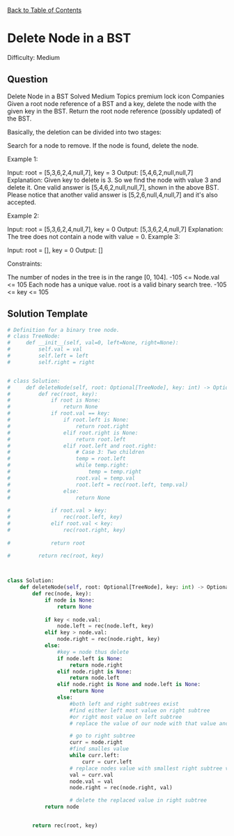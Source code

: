[Back to Table of Contents](../README.md)

# Delete Node in a BST
Difficulty: Medium

## Question
Delete Node in a BST
Solved
Medium
Topics
premium lock icon
Companies
Given a root node reference of a BST and a key, delete the node with the given key in the BST. Return the root node reference (possibly updated) of the BST.

Basically, the deletion can be divided into two stages:

Search for a node to remove.
If the node is found, delete the node.
 

Example 1:


Input: root = [5,3,6,2,4,null,7], key = 3
Output: [5,4,6,2,null,null,7]
Explanation: Given key to delete is 3. So we find the node with value 3 and delete it.
One valid answer is [5,4,6,2,null,null,7], shown in the above BST.
Please notice that another valid answer is [5,2,6,null,4,null,7] and it's also accepted.

Example 2:

Input: root = [5,3,6,2,4,null,7], key = 0
Output: [5,3,6,2,4,null,7]
Explanation: The tree does not contain a node with value = 0.
Example 3:

Input: root = [], key = 0
Output: []
 

Constraints:

The number of nodes in the tree is in the range [0, 104].
-105 <= Node.val <= 105
Each node has a unique value.
root is a valid binary search tree.
-105 <= key <= 105

## Solution Template
```python
# Definition for a binary tree node.
# class TreeNode:
#     def __init__(self, val=0, left=None, right=None):
#         self.val = val
#         self.left = left
#         self.right = right


# class Solution:
#     def deleteNode(self, root: Optional[TreeNode], key: int) -> Optional[TreeNode]:
#         def rec(root, key):
#             if root is None:
#                 return None
#             if root.val == key:
#                 if root.left is None:
#                     return root.right
#                 elif root.right is None:
#                     return root.left
#                 elif root.left and root.right:
#                     # Case 3: Two children
#                     temp = root.left
#                     while temp.right:
#                         temp = temp.right
#                     root.val = temp.val
#                     root.left = rec(root.left, temp.val)
#                 else:
#                     return None
            
#             if root.val > key:
#                 rec(root.left, key)
#             elif root.val < key:
#                 rec(root.right, key)
            
#             return root
        
#         return rec(root, key)



class Solution:
    def deleteNode(self, root: Optional[TreeNode], key: int) -> Optional[TreeNode]:
        def rec(node, key):
            if node is None:
                return None
            
            if key < node.val:
                node.left = rec(node.left, key)
            elif key > node.val:
                node.right = rec(node.right, key)
            else:
                #key = node thus delete
                if node.left is None:
                    return node.right
                elif node.right is None:
                    return node.left
                elif node.right is None and node.left is None:
                    return None
                else:
                    #both left and right subtrees exist
                    #find either left most value on right subtree
                    #or right most value on left subtree
                    # replace the value of our node with that value and then delete that node in the subtree

                    # go to right subtree
                    curr = node.right
                    #find smalles value
                    while curr.left:
                        curr = curr.left
                    # replace nodes value with smallest right subtree value
                    val = curr.val
                    node.val = val
                    node.right = rec(node.right, val)

                    # delete the replaced value in right subtree
            return node


        return rec(root, key)
```
